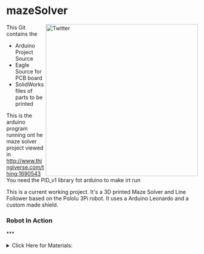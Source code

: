 # mazeSolver

<a href="https://github.com/cheiio/mazeSolver">
  <img align="right" alt="Twitter" width="400px" src="https://user-images.githubusercontent.com/22770735/91813335-350ffb00-ec50-11ea-9d71-df66f1ef29f8.JPG" />
</a>

This Git contains the 
- Arduino Project Source
- Eagle Source for PCB board
- SolidWorks files of parts to be printed

This is the arduino program running ont he maze solver project viewed in http://www.thingiverse.com/thing:1690543
You need the PID_v1 library fot arduino to make irt run

This is a current working project. It's a 3D printed Maze Solver and Line Follower based on the Pololu 3Pi robot.
It uses a Arduino Leonardo and a custom made shield.

### Robot In Action


***<details><summary>Click Here for Materials: </summary>
* Arduino Leonardo
* L293D
* Piezo Buzzer
* QTR-1RC Reflectance Sensor (2-Pack) x 2 (https://www.pololu.com/product/2459)
* QTR-8A Reflectance Sensor Array (Only the cutted 2 sensor at the left) https://www.pololu.com/product/960
* 75:1 Micro Metal Gearmotor HPCB 6V (https://www.pololu.com/product/3064)
* Pololu Wheel 42×19mm Pair (https://www.pololu.com/product/1090)
* Pololu Micro Metal Gearmotor Bracket Pair
* (https://www.pololu.com/product/989)
* Pololu Ball Caster with 1/2″ Metal Ball (https://www.pololu.com/product/953)
* 2-AA Batteries
* 2-AA Battery Holder (https://www.pololu.com/product/1150)
</details>
